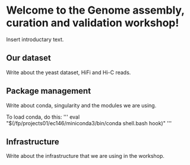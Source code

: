 # Welcome to the Genome assembly, curation and validation workshop!

Insert introductary text.

## Our dataset

Write about the yeast dataset, HiFi and Hi-C reads.

## Package management

Write about conda, singularity and the modules we are using.

To load conda, do this:
'''
eval "$(/fp/projects01/ec146/miniconda3/bin/conda shell.bash hook)" 
'''
## Infrastructure

Write about the infrastructure that we are using in the workshop.
